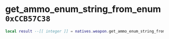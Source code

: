 # get_ammo_enum_string_from_enum `0xCCB57C38`

```lua
local result --[[ integer ]] = natives.weapon.get_ammo_enum_string_from_enum(_unk0 --[[ integer ]])
```